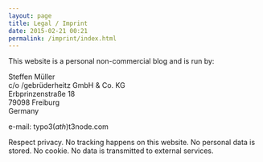 ```yaml
---
layout: page
title: Legal / Imprint
date: 2015-02-21 00:21
permalink: /imprint/index.html
---
```


This website is a personal non-commercial blog and is run by:

Steffen Müller<br />
c/o /gebrüderheitz GmbH & Co. KG<br />
Erbprinzenstraße 18<br />
79098 Freiburg<br />
Germany

e-mail: typo3(_ath_)t3node.com

Respect privacy. No tracking happens on this website. No personal data is stored. No cookie. No data is transmitted to external services.
